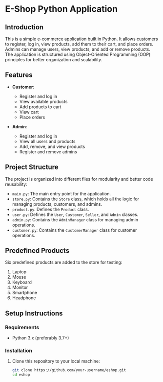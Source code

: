 # E-Shop Python Application

## Introduction
This is a simple e-commerce application built in Python. It allows customers to register, log in, view products, add them to their cart, and place orders. Admins can manage users, view products, and add or remove products. The application is structured using Object-Oriented Programming (OOP) principles for better organization and scalability.

## Features

- **Customer**:
  - Register and log in
  - View available products
  - Add products to cart
  - View cart
  - Place orders
  
- **Admin**:
  - Register and log in
  - View all users and products
  - Add, remove, and view products
  - Register and remove admins

## Project Structure
The project is organized into different files for modularity and better code reusability:
- `main.py`: The main entry point for the application.
- `store.py`: Contains the `Store` class, which holds all the logic for managing products, customers, and admins.
- `product.py`: Defines the `Product` class.
- `user.py`: Defines the `User`, `Customer`, `Seller`, and `Admin` classes.
- `admin.py`: Contains the `AdminManager` class for managing admin operations.
- `customer.py`: Contains the `CustomerManager` class for customer operations.

## Predefined Products
Six predefined products are added to the store for testing:
1. Laptop
2. Mouse
3. Keyboard
4. Monitor
5. Smartphone
6. Headphone

## Setup Instructions

### Requirements
- Python 3.x (preferably 3.7+)

### Installation
1. Clone this repository to your local machine:
   ```bash
   git clone https://github.com/your-username/eshop.git
   cd eshop
